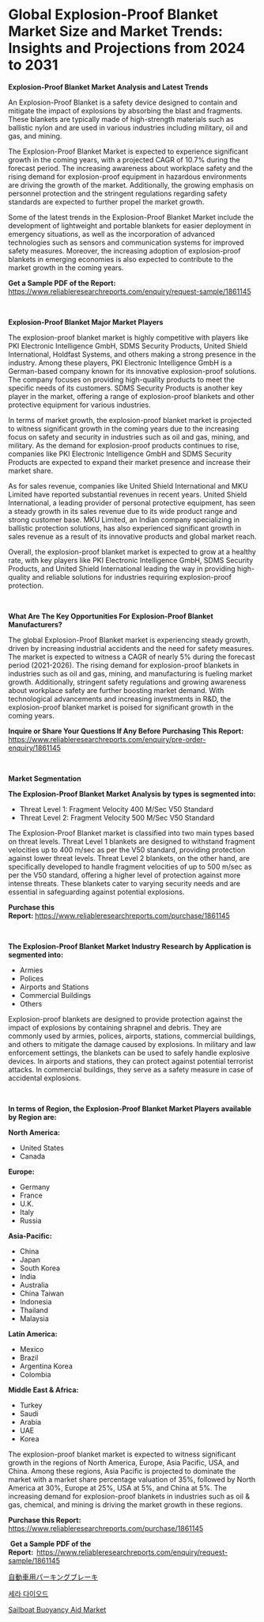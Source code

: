 <p><h1>Global Explosion-Proof Blanket Market Size and Market Trends: Insights and Projections from 2024 to 2031</h1></p><p><strong>Explosion-Proof Blanket Market Analysis and Latest Trends</strong></p>
<p><p>An Explosion-Proof Blanket is a safety device designed to contain and mitigate the impact of explosions by absorbing the blast and fragments. These blankets are typically made of high-strength materials such as ballistic nylon and are used in various industries including military, oil and gas, and mining.</p><p>The Explosion-Proof Blanket Market is expected to experience significant growth in the coming years, with a projected CAGR of 10.7% during the forecast period. The increasing awareness about workplace safety and the rising demand for explosion-proof equipment in hazardous environments are driving the growth of the market. Additionally, the growing emphasis on personnel protection and the stringent regulations regarding safety standards are expected to further propel the market growth.</p><p>Some of the latest trends in the Explosion-Proof Blanket Market include the development of lightweight and portable blankets for easier deployment in emergency situations, as well as the incorporation of advanced technologies such as sensors and communication systems for improved safety measures. Moreover, the increasing adoption of explosion-proof blankets in emerging economies is also expected to contribute to the market growth in the coming years.</p></p>
<p><strong>Get a Sample PDF of the Report:&nbsp;</strong> <a href="https://www.reliableresearchreports.com/enquiry/request-sample/1861145">https://www.reliableresearchreports.com/enquiry/request-sample/1861145</a></p>
<p>&nbsp;</p>
<p><strong>Explosion-Proof Blanket Major Market Players</strong></p>
<p><p>The explosion-proof blanket market is highly competitive with players like PKI Electronic Intelligence GmbH, SDMS Security Products, United Shield International, Holdfast Systems, and others making a strong presence in the industry. Among these players, PKI Electronic Intelligence GmbH is a German-based company known for its innovative explosion-proof solutions. The company focuses on providing high-quality products to meet the specific needs of its customers. SDMS Security Products is another key player in the market, offering a range of explosion-proof blankets and other protective equipment for various industries.</p><p>In terms of market growth, the explosion-proof blanket market is projected to witness significant growth in the coming years due to the increasing focus on safety and security in industries such as oil and gas, mining, and military. As the demand for explosion-proof products continues to rise, companies like PKI Electronic Intelligence GmbH and SDMS Security Products are expected to expand their market presence and increase their market share.</p><p>As for sales revenue, companies like United Shield International and MKU Limited have reported substantial revenues in recent years. United Shield International, a leading provider of personal protective equipment, has seen a steady growth in its sales revenue due to its wide product range and strong customer base. MKU Limited, an Indian company specializing in ballistic protection solutions, has also experienced significant growth in sales revenue as a result of its innovative products and global market reach.</p><p>Overall, the explosion-proof blanket market is expected to grow at a healthy rate, with key players like PKI Electronic Intelligence GmbH, SDMS Security Products, and United Shield International leading the way in providing high-quality and reliable solutions for industries requiring explosion-proof protection.</p></p>
<p>&nbsp;</p>
<p><strong>What Are The Key Opportunities For Explosion-Proof Blanket Manufacturers?</strong></p>
<p><p>The global Explosion-Proof Blanket market is experiencing steady growth, driven by increasing industrial accidents and the need for safety measures. The market is expected to witness a CAGR of nearly 5% during the forecast period (2021-2026). The rising demand for explosion-proof blankets in industries such as oil and gas, mining, and manufacturing is fueling market growth. Additionally, stringent safety regulations and growing awareness about workplace safety are further boosting market demand. With technological advancements and increasing investments in R&D, the explosion-proof blanket market is poised for significant growth in the coming years.</p></p>
<p><strong>Inquire or Share Your Questions If Any Before Purchasing This Report:</strong> <a href="https://www.reliableresearchreports.com/enquiry/pre-order-enquiry/1861145">https://www.reliableresearchreports.com/enquiry/pre-order-enquiry/1861145</a></p>
<p>&nbsp;</p>
<p><strong>Market Segmentation</strong></p>
<p><strong>The Explosion-Proof Blanket Market Analysis by types is segmented into:</strong></p>
<p><ul><li>Threat Level 1: Fragment Velocity 400 M/Sec V50 Standard</li><li>Threat Level 2: Fragment Velocity 500 M/Sec V50 Standard</li></ul></p>
<p><p>The Explosion-Proof Blanket market is classified into two main types based on threat levels. Threat Level 1 blankets are designed to withstand fragment velocities up to 400 m/sec as per the V50 standard, providing protection against lower threat levels. Threat Level 2 blankets, on the other hand, are specifically developed to handle fragment velocities of up to 500 m/sec as per the V50 standard, offering a higher level of protection against more intense threats. These blankets cater to varying security needs and are essential in safeguarding against potential explosions.</p></p>
<p><strong>Purchase this Report:&nbsp;</strong><a href="https://www.reliableresearchreports.com/purchase/1861145">https://www.reliableresearchreports.com/purchase/1861145</a></p>
<p>&nbsp;</p>
<p><strong>The Explosion-Proof Blanket Market Industry Research by Application is segmented into:</strong></p>
<p><ul><li>Armies</li><li>Polices</li><li>Airports and Stations</li><li>Commercial Buildings</li><li>Others</li></ul></p>
<p><p>Explosion-proof blankets are designed to provide protection against the impact of explosions by containing shrapnel and debris. They are commonly used by armies, polices, airports, stations, commercial buildings, and others to mitigate the damage caused by explosions. In military and law enforcement settings, the blankets can be used to safely handle explosive devices. In airports and stations, they can protect against potential terrorist attacks. In commercial buildings, they serve as a safety measure in case of accidental explosions.</p></p>
<p>&nbsp;</p>
<p><strong>In terms of Region, the Explosion-Proof Blanket Market Players available by Region are:</strong></p>
<p>
    <p> <strong> North America: </strong>
        <ul>
            <li>United States</li>
            <li>Canada</li>
        </ul>
        </p> 
    <p> <strong> Europe: </strong>
        <ul>
            <li>Germany</li>
            <li>France</li>
            <li>U.K.</li>
            <li>Italy</li>
            <li>Russia</li>
        </ul>
        </p> 
    <p> <strong> Asia-Pacific: </strong>
        <ul>
            <li>China</li>
            <li>Japan</li>
            <li>South Korea</li>
            <li>India</li>
            <li>Australia</li>
            <li>China Taiwan</li>
            <li>Indonesia</li>
            <li>Thailand</li>
            <li>Malaysia</li>
        </ul>
        </p> 
    <p> <strong> Latin America: </strong>
        <ul>
            <li>Mexico</li>
            <li>Brazil</li>
            <li>Argentina Korea</li>
            <li>Colombia</li>
        </ul>
        </p> 
    <p> <strong> Middle East & Africa: </strong>
        <ul>
            <li>Turkey</li>
            <li>Saudi</li>
            <li>Arabia</li>
            <li>UAE</li>
            <li>Korea</li>
        </ul>
    </p>
    </p>
<p><p>The explosion-proof blanket market is expected to witness significant growth in the regions of North America, Europe, Asia Pacific, USA, and China. Among these regions, Asia Pacific is projected to dominate the market with a market share percentage valuation of 35%, followed by North America at 30%, Europe at 25%, USA at 5%, and China at 5%. The increasing demand for explosion-proof blankets in industries such as oil & gas, chemical, and mining is driving the market growth in these regions.</p></p>
<p><strong>Purchase this Report: </strong><a href="https://www.reliableresearchreports.com/purchase/1861145">https://www.reliableresearchreports.com/purchase/1861145</a></p>
<p>&nbsp;<strong>Get a Sample PDF of the Report:&nbsp;&nbsp;</strong><a href="https://www.reliableresearchreports.com/enquiry/request-sample/1861145">https://www.reliableresearchreports.com/enquiry/request-sample/1861145</a></p>
<p><strong></strong></p>
<p><p><a href="https://github.com/qwpelcjko9242629/Market-Research-Report-List-1/blob/main/29725198006.md">自動車用パーキングブレーキ</a></p><p><a href="https://github.com/qpfbabw35734906/Market-Research-Report-List-1/blob/main/73645607465.md">세라 다이오드</a></p><p><a href="https://github.com/YashRP12/Market-Research-Report-List-3/blob/main/sailboat-buoyancy-aid-market.md">Sailboat Buoyancy Aid Market</a></p></p>